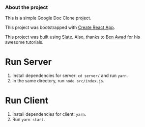 ### About the project

This is a simple Google Doc Clone project.

This project was bootstrapped with [Create React App](https://github.com/facebook/create-react-app).  

This project was built using [Slate](https://github.com/ianstormtaylor/slate). Also, thanks to [Ben Awad](https://www.youtube.com/user/99baddawg) for his awesome tutorials. 

# Run Server

1. Install dependencies for server: `cd server/` and run `yarn`.  
2. In the same directory, run `node src/index.js`.

# Run Client

1. Install dependencies for client: `yarn`.
2. Run `yarn start`.


